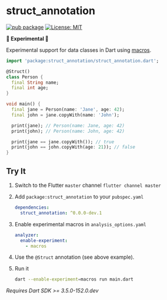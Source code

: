 # struct_annotation

[![pub package](https://img.shields.io/pub/v/struct_annotation.svg)](https://pub.dev/packages/struct_annotation)
[![License: MIT](https://img.shields.io/badge/license-MIT-purple.svg)](https://opensource.org/licenses/MIT)

**🚧 Experimental 🚧**

Experimental support for data classes in Dart using [macros](https://dart.dev/language/macros).

```dart
import 'package:struct_annotation/struct_annotation.dart';

@Struct()
class Person {
  final String name;
  final int age;
}

void main() {
  final jane = Person(name: 'Jane', age: 42);
  final john = jane.copyWith(name: 'John');

  print(jane); // Person(name: Jane, age: 42)
  print(john); // Person(name: John, age: 42)

  print(jane == jane.copyWith()); // true
  print(john == john.copyWith(age: 21)); // false
}
```

## Try It

1. Switch to the Flutter `master` channel
   `flutter channel master`

1. Add `package:struct_annotation` to your `pubspec.yaml`

   ```yaml
   dependencies:
     struct_annotation: ^0.0.0-dev.1
   ```

1. Enable experimental macros in `analysis_options.yaml`

   ```yaml
   analyzer:
     enable-experiment:
       - macros
   ```

1. Use the `@Struct` annotation (see above example).

1. Run it

   ```sh
   dart --enable-experiment=macros run main.dart
   ```

_Requires Dart SDK >= 3.5.0-152.0.dev_
